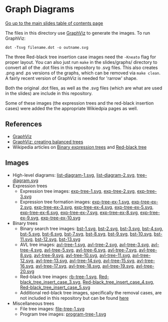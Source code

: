 Graph Diagrams
==============

[Go up to the main slides table of contents page](../index.html)

The files in this directory use [GraphViz](http://www.graphviz.org/) to generate the images.  To run GraphViz:

```
dot -Tsvg filename.dot -o outname.svg
```

The three Red-black tree insertion case images need the `-Kneato` flag for proper layout.  You can also just run `make` in the slides/graphs/ directory to convert all of the .dot files in this repository to .svg files.  This also creates .png and .ps versions of the graphs, which can be removed via `make clean`.  A fairly recent version of GraphViz is needed for 'rarrow' shape.

Both the original .dot files, as well as the .svg files (which are what are used in the slides) are include in this repository.

Some of these images (the expression trees and the red-black insertion cases) were added the the appropriate Wikiedpia pages as well.

References
----------

- [GraphViz](http://www.graphviz.org/)
- [GraphViz: creating balanced trees](http://www.graphviz.org/content/FaqBalanceTree)
- Wikipedia articles on [Binary expression trees](https://en.wikipedia.org/wiki/Binary_expression_tree) and [Red-black tree](https://en.wikipedia.org/wiki/Red%E2%80%93black_tree)


Images
------

- High-level diagrams: [list-diagram-1.svg](list-diagram-1.svg), [list-diagram-2.svg](list-diagram-2.svg), [tree-diagram.svg](tree-diagram.svg)
- Expression trees
  - Expression tree images: [exp-tree-1.svg](exp-tree-1.svg), [exp-tree-2.svg](exp-tree-2.svg), [exp-tree-3.svg](exp-tree-3.svg)
  - Expression tree formation images: [exp-tree-ex-1.svg](exp-tree-ex-1.svg), [exp-tree-ex-2.svg](exp-tree-ex-2.svg), [exp-tree-ex-3.svg](exp-tree-ex-3.svg), [exp-tree-ex-4.svg](exp-tree-ex-4.svg), [exp-tree-ex-5.svg](exp-tree-ex-5.svg), [exp-tree-ex-6.svg](exp-tree-ex-6.svg), [exp-tree-ex-7.svg](exp-tree-ex-7.svg), [exp-tree-ex-8.svg](exp-tree-ex-8.svg), [exp-tree-ex-9.svg](exp-tree-ex-9.svg), [exp-tree-ex-10.svg](exp-tree-ex-10.svg)
- Binary trees
  - Binary search tree images: [bst-1.svg](bst-1.svg), [bst-2.svg](bst-2.svg), [bst-3.svg](bst-3.svg), [bst-4.svg](bst-4.svg), [bst-5.svg](bst-5.svg), [bst-6.svg](bst-6.svg), [bst-7.svg](bst-7.svg), [bst-8.svg](bst-8.svg), [bst-9.svg](bst-9.svg), [bst-10.svg](bst-10.svg), [bst-11.svg](bst-11.svg), [bst-12.svg](bst-12.svg), [bst-13.svg](bst-13.svg)
  - AVL tree images: [avl-tree-1.svg](avl-tree-1.svg), [avl-tree-2.svg](avl-tree-2.svg), [avl-tree-3.svg](avl-tree-3.svg), [avl-tree-4.svg](avl-tree-4.svg), [avl-tree-5.svg](avl-tree-5.svg), [avl-tree-6.svg](avl-tree-6.svg), [avl-tree-7.svg](avl-tree-7.svg), [avl-tree-8.svg](avl-tree-8.svg), [avl-tree-9.svg](avl-tree-9.svg), [avl-tree-10.svg](avl-tree-10.svg), [avl-tree-11.svg](avl-tree-11.svg), [avl-tree-12.svg](avl-tree-12.svg), [avl-tree-13.svg](avl-tree-13.svg), [avl-tree-14.svg](avl-tree-14.svg), [avl-tree-15.svg](avl-tree-15.svg), [avl-tree-16.svg](avl-tree-16.svg), [avl-tree-17.svg](avl-tree-17.svg), [avl-tree-18.svg](avl-tree-18.svg), [avl-tree-19.svg](avl-tree-19.svg), [avl-tree-20.svg](avl-tree-20.svg)
  - Red-black tree images: [rb-tree-1.svg](rb-tree-1.svg), [Red-black_tree_insert_case_3.svg](Red-black_tree_insert_case_3.svg), [Red-black_tree_insert_case_4.svg](Red-black_tree_insert_case_4.svg), [Red-black_tree_insert_case_5.svg](Red-black_tree_insert_case_5.svg)
  - Additional red-black tree images, specifically the removal cases, are not included in this repository but can be found [here](https://github.com/aaronbloomfield/wikipedia)
- Miscellaneous trees
  - File tree images: [file-tree-1.svg](file-tree-1.svg)
  - Program tree images: [program-tree-1.svg](program-tree-1.svg)

